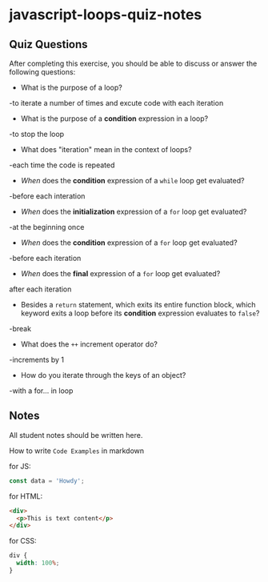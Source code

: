 # javascript-loops-quiz-notes

## Quiz Questions

After completing this exercise, you should be able to discuss or answer the following questions:

- What is the purpose of a loop?

-to iterate a number of times and excute code with each iteration

- What is the purpose of a **condition** expression in a loop?

-to stop the loop

- What does "iteration" mean in the context of loops?

-each time the code is repeated

- _When_ does the **condition** expression of a `while` loop get evaluated?

-before each interation

- _When_ does the **initialization** expression of a `for` loop get evaluated?

-at the beginning once

- _When_ does the **condition** expression of a `for` loop get evaluated?

-before each iteration

- _When_ does the **final** expression of a `for` loop get evaluated?

after each iteration

- Besides a `return` statement, which exits its entire function block, which keyword exits a loop before its **condition** expression evaluates to `false`?

-break

- What does the `++` increment operator do?

-increments by 1

- How do you iterate through the keys of an object?

-with a for... in loop

## Notes

All student notes should be written here.

How to write `Code Examples` in markdown

for JS:

```javascript
const data = 'Howdy';
```

for HTML:

```html
<div>
  <p>This is text content</p>
</div>
```

for CSS:

```css
div {
  width: 100%;
}
```

